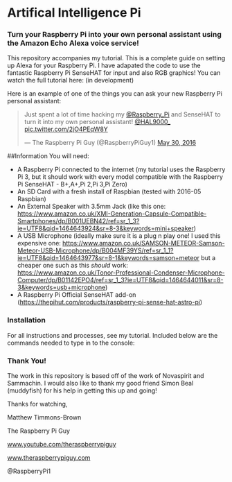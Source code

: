 # Artifical Intelligence Pi
### Turn your Raspberry Pi into your own personal assistant using the Amazon Echo Alexa voice service!

This repository accompanies my tutorial. This is a complete guide on setting up Alexa for your Raspberry Pi. I have adapated the code to use the fantastic Raspberry Pi SenseHAT for input and also RGB graphics! You can watch the full tutorial here: (in development)

Here is an example of one of the things you can ask your new Raspberry Pi personal assistant: 

<blockquote class="twitter-tweet" data-lang="en"><p lang="en" dir="ltr">Just spent a lot of time hacking my <a href="https://twitter.com/Raspberry_Pi">@Raspberry_Pi</a> and SenseHAT to turn it into my own personal assistant! <a href="https://twitter.com/HAL9000_">@HAL9000_</a> <a href="https://t.co/2jO4PEqW8Y">pic.twitter.com/2jO4PEqW8Y</a></p>&mdash; The Raspberry Pi Guy (@RaspberryPiGuy1) <a href="https://twitter.com/RaspberryPiGuy1/status/737364956354596864">May 30, 2016</a></blockquote>
<script async src="//platform.twitter.com/widgets.js" charset="utf-8"></script>

##Information
You will need:
* A Raspberry Pi connected to the internet (my tutorial uses the Raspberry Pi 3, but it should work with every model compatible with the Raspberry Pi SenseHAT - B+,A+,Pi 2,Pi 3,Pi Zero)
* An SD Card with a fresh install of Raspbian (tested with 2016-05 Raspbian)
* An External Speaker with 3.5mm Jack (like this one: https://www.amazon.co.uk/XMI-Generation-Capsule-Compatible-Smartphones/dp/B001UEBN42/ref=sr_1_3?ie=UTF8&qid=1464643924&sr=8-3&keywords=mini+speaker)
* A USB Microphone (ideally make sure it is a plug n play one! I used this expensive one: https://www.amazon.co.uk/SAMSON-METEOR-Samson-Meteor-USB-Microphone/dp/B004MF39YS/ref=sr_1_1?ie=UTF8&qid=1464643977&sr=8-1&keywords=samson+meteor but a cheaper one such as this *should* work: https://www.amazon.co.uk/Tonor-Professional-Condenser-Microphone-Computer/dp/B01142EPO4/ref=sr_1_3?ie=UTF8&qid=1464644011&sr=8-3&keywords=usb+microphone)
* A Raspberry Pi Official SenseHAT add-on (https://thepihut.com/products/raspberry-pi-sense-hat-astro-pi)

### Installation

For all instructions and processes, see my tutorial. Included below are the commands needed to type in to the console:

### Thank You!

The work in this repository is based off of the work of Novaspirit and Sammachin. I would also like to thank my good friend Simon Beal (muddyfish) for his help in getting this up and going!

Thanks for watching,

Matthew Timmons-Brown

The Raspberry Pi Guy

www.youtube.com/theraspberrypiguy

www.theraspberrypiguy.com

@RaspberryPi1
